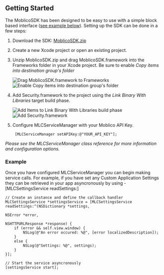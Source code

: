 Getting Started
---------------

The MoblicoSDK has been designed to be easy to use with a simple block based interface ([see example below](#example)). Setting up the SDK can be done in a few steps:

1. Download the SDK: [MoblicoSDK.zip](http://developer.moblico.com/sdks/ios/MoblicoSDK.zip)
2. Create a new Xcode project or open an existing project.
3. Unzip MoblicoSDK.zip and drag MoblicoSDK.framework into the Frameworks folder in your Xcode project. Be sure to enable _Copy items into destination group's folder_

	<img src="docs/images/DragSDK2.png" alt="Drag MoblicoSDK.framework to Frameworks" title="Drag MoblicoSDK.framework">
	
	<img src="docs/images/Copy2.png" alt="Enable Copy items into destination group's folder" title="Enable Copy">
4. Add Security.framework to the project using the _Link Binary With Libraries_ target build phase.

	<img src="docs/images/AddItems2.png" alt="Add Items to Link Binary With Libraries build phase" title="Add Items">
	
	<img src="docs/images/OK2.png" alt="Add Security.framework" title="Add Security.framework">
5. Configure MLCServiceManager with your Moblico API Key.

	    [MLCServiceManager setAPIKey:@"YOUR_API_KEY"];

_Please see the MLCServiceManager class reference for more information and configuration options._

### <a id="example"></a>Example


Once you have configured MLCServiceManager you can begin making service calls. For example, if you have set any Custom Application Settings they can be retrieved in your app asyncronously by using  -[MLCSettingsService readSettings:]

	// Create an instance and define the callback handler
	MLCSettingsService *settingsService = [MLCSettingsService readSettings:^(NSDictionary *settings,
                                                                             NSError *error,
                                                                             NSHTTPURLResponse *response) {
		if (error && self.view.window) {
			NSLog(@"An error occured: %@", [error localizedDescription]);
		}
		else {
			NSLog(@"Settings: %@", settings);
		}
	}];
	
	// Start the service asyncronously
	[settingsService start];